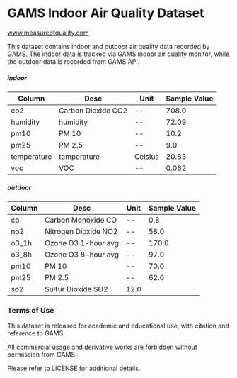 # GAMS Indoor Air Quality Dataset
www.measureofquality.com


This dataset contains indoor and outdoor air quality data recorded by GAMS. 
The indoor data is tracked via GAMS indoor air quality monitor, while the outdoor data is recorded from GAMS API. 

##### indoor

Column | Desc | Unit | Sample Value
-------|------|------|------------
co2    | Carbon Dioxide CO2  | -- | 708.0
humidity | humidity | -- | 72.09
pm10 | PM 10 | -- | 10.2
pm25 | PM 2.5 | -- | 9.0
temperature | temperature | Celsius | 20.83
voc | VOC | -- | 0.062

##### outdoor

Column | Desc | Unit | Sample Value
-------|------|------|------------
co   | Carbon Monoxide CO  | -- | 0.8
no2 | Nitrogen Dioxide NO2 | -- | 58.0
o3_1h | Ozone O3 1-hour avg | -- | 170.0
o3_8h | Ozone O3 8-hour avg | -- | 97.0
pm10 | PM 10 | -- | 70.0 
pm25 | PM 2.5 | -- | 62.0
so2 | Sulfur Dioxide SO2 | 12.0


### Terms of Use

This dataset is released for academic and educational use, with citation and reference to GAMS. 

All commercial usage and derivative works are forbidden without permission from GAMS. 

Please refer to LICENSE for additional details. 